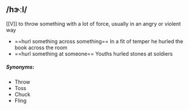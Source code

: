 ## /hɝːl/  
[[V]]
to throw something with a lot of force, usually in an angry or violent way

- ==hurl something across something==
In a fit of temper he hurled the book across the room 
- ==hurl something at someone==
Youths hurled stones at soldiers

##### Synonyms:
- Throw
- Toss
- Chuck
- Fling